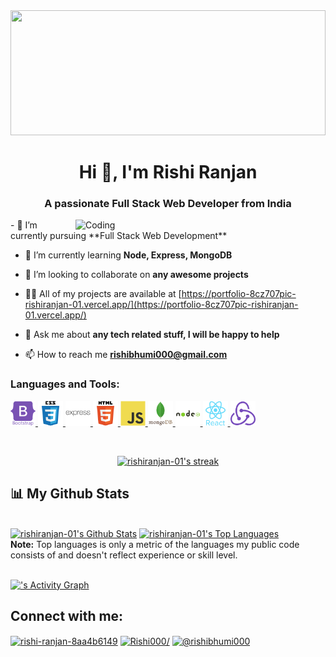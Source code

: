 <img width="100%" height="200px"  src="https://i.pinimg.com/originals/02/74/20/0274207612d515f49012c87803a9e631.gif">
<h1 align="center">Hi 👋, I'm Rishi Ranjan</h1>
<h3 align="center">A passionate Full Stack Web Developer from India</h3>
<img align="right" alt="Coding" width="400" src="https://tndigitalseva.in/assets/web/img/login-page.gif">
- 🔭 I’m currently pursuing **Full Stack Web Development**

- 🌱 I’m currently learning **Node, Express, MongoDB**

- 👯 I’m looking to collaborate on **any awesome projects**

- 👨‍💻 All of my projects are available at [https://portfolio-8cz707pic-rishiranjan-01.vercel.app/](https://portfolio-8cz707pic-rishiranjan-01.vercel.app/)

- 💬 Ask me about **any tech related stuff, I will be happy to help**

- 📫 How to reach me **rishibhumi000@gmail.com**



<h3 align="left">Languages and Tools:</h3>
<p align="left"> <a href="https://getbootstrap.com" target="_blank" rel="noreferrer"> <img src="https://raw.githubusercontent.com/devicons/devicon/master/icons/bootstrap/bootstrap-plain-wordmark.svg" alt="bootstrap" width="40" height="40"/> </a> <a href="https://www.w3schools.com/css/" target="_blank" rel="noreferrer"> <img src="https://raw.githubusercontent.com/devicons/devicon/master/icons/css3/css3-original-wordmark.svg" alt="css3" width="40" height="40"/> </a> <a href="https://expressjs.com" target="_blank" rel="noreferrer"> <img src="https://raw.githubusercontent.com/devicons/devicon/master/icons/express/express-original-wordmark.svg" alt="express" width="40" height="40"/> </a> <a href="https://www.w3.org/html/" target="_blank" rel="noreferrer"> <img src="https://raw.githubusercontent.com/devicons/devicon/master/icons/html5/html5-original-wordmark.svg" alt="html5" width="40" height="40"/> </a> <a href="https://developer.mozilla.org/en-US/docs/Web/JavaScript" target="_blank" rel="noreferrer"> <img src="https://raw.githubusercontent.com/devicons/devicon/master/icons/javascript/javascript-original.svg" alt="javascript" width="40" height="40"/> </a> <a href="https://www.mongodb.com/" target="_blank" rel="noreferrer"> <img src="https://raw.githubusercontent.com/devicons/devicon/master/icons/mongodb/mongodb-original-wordmark.svg" alt="mongodb" width="40" height="40"/> </a> <a href="https://nodejs.org" target="_blank" rel="noreferrer"> <img src="https://raw.githubusercontent.com/devicons/devicon/master/icons/nodejs/nodejs-original-wordmark.svg" alt="nodejs" width="40" height="40"/> </a> <a href="https://reactjs.org/" target="_blank" rel="noreferrer"> <img src="https://raw.githubusercontent.com/devicons/devicon/master/icons/react/react-original-wordmark.svg" alt="react" width="40" height="40"/> </a> <a href="https://redux.js.org" target="_blank" rel="noreferrer"> <img src="https://raw.githubusercontent.com/devicons/devicon/master/icons/redux/redux-original.svg" alt="redux" width="40" height="40"/> </a> </p>
<br/>

<div >

  <p align="center">
      <a href="https://github.com/rishiranjan-01/github-readme-streak-stats">
          <img title="🔥 Get streak stats for your profile at git.io/streak-stats" alt="rishiranjan-01's streak" src="https://github-readme-streak-stats.herokuapp.com/?user=rishiranjan-01&theme=black-ice&hide_border=true&stroke=0000&background=060A0CD0"/>
      </a>
  </p>
 </div>


## 📊 My Github Stats
  <br/>
    <a href="https://github.com/rishiranjan-01/github-readme-stats"><img alt="rishiranjan-01's Github Stats" src="https://github-readme-stats.vercel.app/api?username=rishiranjan-01&show_icons=true&count_private=true&theme=react&hide_border=true&bg_color=0D1117" /></a>
  <a href="https://github.com/rishiranjan-01/github-readme-stats"><img alt="rishiranjan-01's Top Languages" src="https://github-readme-stats.vercel.app/api/top-langs/?username=rishiranjan-01&langs_count=8&count_private=true&layout=compact&theme=react&hide_border=true&bg_color=0D1117" /></a>
  <br/>
  <b>Note:</b> Top languages is only a metric of the languages my public code consists of and doesn't reflect experience or skill level.

<br/>
<br/>

<a href="https://github.com/rishiranjan-01/github-readme-activity-graph"><img alt="'s Activity Graph" src="https://activity-graph.herokuapp.com/graph?username=rishiranjan-01&bg_color=0D1117&color=5BCDEC&line=5BCDEC&point=FFFFFF&hide_border=true" /></a>
<br/>


## Connect with me:

<p align="left">

<a href="https://linkedin.com/in/rishi-ranjan-8aa4b6149" target="blank"><img align="center" src="https://raw.githubusercontent.com/rahuldkjain/github-profile-readme-generator/master/src/images/icons/Social/linked-in-alt.svg" alt="rishi-ranjan-8aa4b6149" height="30" width="40" /></a>
<a href="https://www.leetcode.com/Rishi000/" target="blank"><img align="center" src="https://raw.githubusercontent.com/rahuldkjain/github-profile-readme-generator/master/src/images/icons/Social/leet-code.svg" alt="Rishi000/" height="30" width="40" /></a>
<a href="https://medium.com/@rishibhumi000" target="blank"><img align="center" src="https://raw.githubusercontent.com/rahuldkjain/github-profile-readme-generator/master/src/images/icons/Social/medium.svg" alt="@rishibhumi000" height="30" width="40" /></a>
</p>





